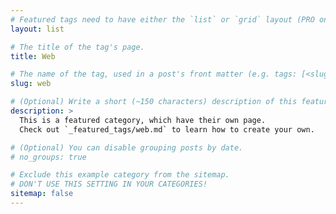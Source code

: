 ```yaml
---
# Featured tags need to have either the `list` or `grid` layout (PRO only).
layout: list

# The title of the tag's page.
title: Web

# The name of the tag, used in a post's front matter (e.g. tags: [<slug>]).
slug: web

# (Optional) Write a short (~150 characters) description of this featured tag.
description: >
  This is a featured category, which have their own page.
  Check out `_featured_tags/web.md` to learn how to create your own.

# (Optional) You can disable grouping posts by date.
# no_groups: true

# Exclude this example category from the sitemap.
# DON'T USE THIS SETTING IN YOUR CATEGORIES!
sitemap: false
---
```

